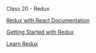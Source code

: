 Class 20 - Redux

[Redux with React Documentation](http://redux.js.org/docs/basics/UsageWithReact.html)

[Getting Started with Redux](https://egghead.io/courses/getting-started-with-redux)

[Learn Redux](https://learnredux.com/)
